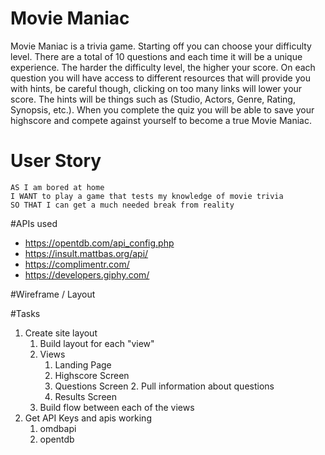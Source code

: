 # Movie Maniac

Movie Maniac is a trivia game. Starting off you can choose your 
difficulty level. There are a total of 10 questions and each time
it will be a unique experience. The harder the difficulty level, the
higher your score. On each question you will have access to different
resources that will provide you with hints, be careful though, clicking
on too many links will lower your score. The hints will be things such
as (Studio, Actors, Genre, Rating, Synopsis, etc.). When you complete
the quiz you will be able to save your highscore and compete against
yourself to become a true Movie Maniac.

# User Story
```
AS I am bored at home 
I WANT to play a game that tests my knowledge of movie trivia 
SO THAT I can get a much needed break from reality
```

#APIs used
* https://opentdb.com/api_config.php
* https://insult.mattbas.org/api/
* https://complimentr.com/
* https://developers.giphy.com/

#Wireframe / Layout

#Tasks
1. Create site layout
    1. Build layout for each "view"
    2. Views
        1. Landing Page
        2. Highscore Screen
        3. Questions Screen
            2. Pull information about questions
        4. Results Screen
    3. Build flow between each of the views
2. Get API Keys and apis working
    1. omdbapi
    2. opentdb
